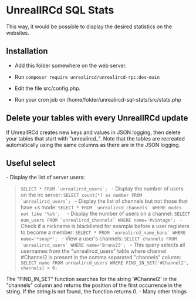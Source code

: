 UnrealIRCd SQL Stats
==============

This way, it would be possible to display the desired statistics on the websites.


Installation
------------
- Add this folder somewhere on the web server.

- Run 
``composer require unrealircd/unrealircd-rpc:dev-main``
- Edit the file src/config.php.

- Run your cron job on /home/folder/unrealircd-sql-stats/src/stats.php


Delete your tables with every UnrealIRCd update
------------
If UnrealIRCd creates new keys and values in JSON logging, then delete your tables that start with "unrealircd_". Note that the tables are recreated automatically using the same columns as there are in the JSON logging.


Useful select
------------
*-* Display the list of server users: 
>``SELECT * FROM `unrealircd_users`; ``
*-* Display the number of users on the irc server: 
>``SELECT count(*) as number FROM `unrealircd_users`; ``
*-* Display the list of channels but not those that have +s mode: 
>``SELECT * FROM `unrealircd_channels` WHERE modes not like '%s%';  ``
*-* Display the number of users on a channel: 
>``SELECT num_users FROM `unrealircd_channels` WHERE name='#vintage'; ``
*-* Check if a nickname is blacklisted for example before a user registers to become a member: 
>``SELECT * FROM `unrealircd_name_bans` WHERE name='*snap*'; ``
*-* View a user's channels: 
>``SELECT channels FROM `unrealircd_users` WHERE name='Bruno23'; ``
*-* This query selects all usernames from the "unrealircd_users" table where channel #Channel2 is present in the comma separated "channels" column: 
>``SELECT name FROM unrealircd_users WHERE FIND_IN_SET('#Channel2', channels) > 0; ``

The "FIND_IN_SET" function searches for the string '#Channel2' in the "channels" column and returns the position of the first occurrence in the string. If the string is not found, the function returns 0.
*-* Many other things
